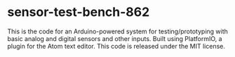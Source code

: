 # sensor-test-bench-862
This is the code for an Arduino-powered system for testing/prototyping with basic analog and digital sensors and other inputs.
Built using PlatformIO, a plugin for the Atom text editor. 
This code is released under the MIT license.
